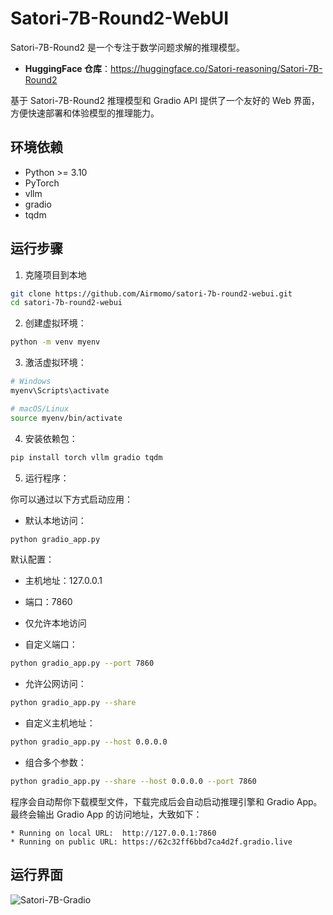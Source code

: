 # Satori-7B-Round2-WebUI

Satori-7B-Round2 是一个专注于数学问题求解的推理模型。

- **HuggingFace 仓库**：<https://huggingface.co/Satori-reasoning/Satori-7B-Round2>

基于 Satori-7B-Round2 推理模型和 Gradio API 提供了一个友好的 Web 界面，方便快速部署和体验模型的推理能力。

## 环境依赖

- Python >= 3.10
- PyTorch
- vllm
- gradio
- tqdm

## 运行步骤

1. 克隆项目到本地
```bash
git clone https://github.com/Airmomo/satori-7b-round2-webui.git
cd satori-7b-round2-webui
```

2. 创建虚拟环境：
```bash
python -m venv myenv
```

3. 激活虚拟环境：
```bash
# Windows
myenv\Scripts\activate

# macOS/Linux
source myenv/bin/activate
```

4. 安装依赖包：
```bash
pip install torch vllm gradio tqdm
```

5. 运行程序：

你可以通过以下方式启动应用：

- 默认本地访问：
```bash
python gradio_app.py
```

默认配置：
- 主机地址：127.0.0.1
- 端口：7860
- 仅允许本地访问

- 自定义端口：
```bash
python gradio_app.py --port 7860
```

- 允许公网访问：
```bash
python gradio_app.py --share
```

- 自定义主机地址：
```bash
python gradio_app.py --host 0.0.0.0
```

- 组合多个参数：
```bash
python gradio_app.py --share --host 0.0.0.0 --port 7860
```

程序会自动帮你下载模型文件，下载完成后会自动启动推理引擎和 Gradio App。最终会输出 Gradio App 的访问地址，大致如下：
```raw
* Running on local URL:  http://127.0.0.1:7860
* Running on public URL: https://62c32ff6bbd7ca4d2f.gradio.live
```

## 运行界面

![Satori-7B-Gradio](https://s2.loli.net/2025/02/11/VwUoqjbtGizNyMm.png)